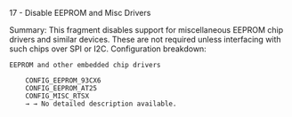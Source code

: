 17 - Disable EEPROM and Misc Drivers

Summary: This fragment disables support for miscellaneous EEPROM chip drivers and similar devices. These are not required unless interfacing with such chips over SPI or I2C.
Configuration breakdown:

    EEPROM and other embedded chip drivers

        CONFIG_EEPROM_93CX6
        CONFIG_EEPROM_AT25
        CONFIG_MISC_RTSX
        → → No detailed description available.

